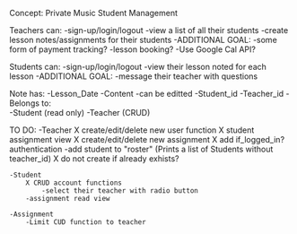 Concept:
Private Music Student Management 

Teachers can:
    -sign-up/login/logout
    -view a list of all their students
    -create lesson notes/assignments for their students
    -ADDITIONAL GOAL:
        -some form of payment tracking? 
        -lesson booking?
            -Use Google Cal API?

Students can:
    -sign-up/login/logout
    -view their lesson noted for each lesson
    -ADDITIONAL GOAL:
        -message their teacher with questions

Note has:
    -Lesson_Date
    -Content
    -can be editted 
    -Student_id
    -Teacher_id
    -Belongs to:   
        -Student (read only) 
        -Teacher (CRUD)
    
TO DO:
    -Teacher
        X create/edit/delete new user function
        X student assignment view
        X create/edit/delete new assignment
        X add if_logged_in? authentication
        -add student to "roster" (Prints a list of Students without teacher_id)
        X do not create if already exhists?

    -Student
        X CRUD account functions
            -select their teacher with radio button
        -assignment read view

    -Assignment
        -Limit CUD function to teacher

            

